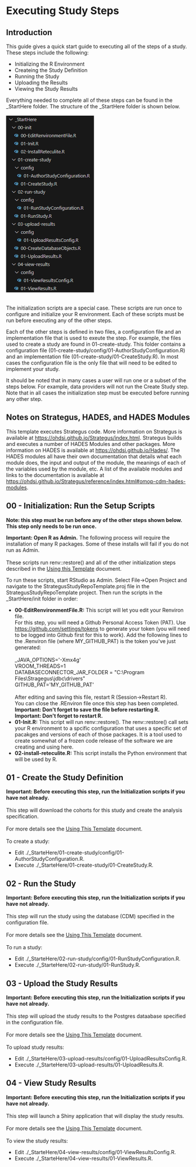 Executing Study Steps
=================
## Introduction

This guide gives a quick start guide to executing all of the steps of a study. 
These steps include the following:
<ul>
	<li>
		Initializing the R Environment
	</li>
	<li>
		Createing the Study Definition
	</li>
	<li>
		Running the Study
	</li>
	<li>
		Uploading the Results
	</li>
	<li>
		Viewing the Study Results
	</li>
</ul>

Everything needed to complete all of these steps can be found in the _StartHere folder. 
The structure of the _StartHere folder is shown below. <br/>
<br/>
<img src="./img/file-structure.png" />
<br/><br/>

The initialization scripts are a special case.  These scripts are run once to configure and initialize your R environment. Each of these scripts must be run before executing any of the other steps. 

Each of the other steps is defined in two files, a configuration file and an implementation file that is used to exeute the step. For example, the files used to create a study are found in 01-create-study. This folder contains a configuration file (01-create-study/config/01-AuthorStudyConfiguration.R) and an implementation file (01-create-study/01-CreateStudy.R). In most cases the configuration file is the only file that will need to be edited to implement your study. 

It should be noted that in many cases a user will run one or a subset of the steps below. For example, data providers will not run the Create Study step. Note that in all cases the initialization step must be executed before running any other step. 

## Notes on Strategus, HADES, and HADES Modules
This template executes Strategus code.  More information on Strategus is available at https://ohdsi.github.io/Strategus/index.html.  Strategus builds and executes a number of HADES Modules and other packages. More information on HADES is available at https://ohdsi.github.io/Hades/.  The HADES modules all have their own documentation that details what each module does, the input and output of the module, the meanings of each of the variables used by the module, etc.  A list of the available modules and links to the documentation is available at https://ohdsi.github.io/Strategus/reference/index.html#omop-cdm-hades-modules.

## 00 - Initialization: Run the Setup Scripts
<b>Note: this step must be run before any of the other steps shown below. This step only needs to be run once. </b>
<br/>

<b>Important: Open R as Admin.</b> The following process will require the installation of many R packages.  Some of these installs will fail if you do not run as Admin.<br/><br/>
These scripts run renv::restore() and all of the other initialization steps described in the <a href="https://github.com/ohdsi-studies/StrategusStudyRepoTemplate/blob/main/template_docs/UsingThisTemplate.md">Using this Template</a> document. 

To run these scripts, start RStudio as Admin. Select File->Open Project and navigate to the StrategusStudyRepoTemplate.proj file in the StrategusStudyRepoTemplate project. Then run the scripts in the \_StartHere/init folder in order:
<ul>
	<li>
		<b>00-EditRenvironmentFile.R:</b> This script will let you edit your Renviron file. <br/>
		For this step, you will need a Github Personal Access Token (PAT). 
		Use <a href="https://github.com/settings/tokens">https://github.com/settings/tokens</a> to generate your token (you will need to be logged into Github first for this to work). 
		Add the following lines to the .Renviron file (where MY_GITHUB_PAT) is the token you've just generated: <br/>
		<br/>
		_JAVA_OPTIONS='-Xmx4g'<br/>
    VROOM_THREADS=1<br/>
		DATABASECONNECTOR_JAR_FOLDER = "C:\Program Files\Stragegus\jdbc\drivers"<br/>
		GITHUB_PAT='MY_GITHUB_PAT'<br/>
		<br/>
		After editing and saving this file, restart R (Session->Restart R).<br/>
		You can close the .REnviron file once this step has been completed.  <br/>
		<b>Important: Don't forget to save the file before restarting R.</b><br/>
		<b>Important: Don't forget to restart R.</b><br/>
	</li>
	<li>
		<b>01-Init.R:</b> This script will run renv::restore(). The renv::restore() call sets your R environment to a spcific configuration that uses a specific set of pacakges and versions of each of those packages.  It is a tool used to create somewhat of a frozen code release of the software we are creating and using here.  
	</li>
	<li>
		<b>02-install-reteculite.R:</b> This script installs the Python environment that will be used by R. 
	</li>
</ul>

## 01 - Create the Study Definition
<b>Important: Before executing this step, run the Initialization scripts if you have not already.</b>
<br/><br/>
This step will download the cohorts for this study and create the analysis specification.<br/>
<br/>
For more details see the <a href="../UsingThisTemplate.md">Using This Template</a> document. <br/>
<br/>
To create a study:
<ul>
	<li>
		Edit ./_StarteHere/01-create-study/config/01-AuthorStudyConfiguration.R. 
	</li>
	<li>
		Execute ./_StarteHere/01-create-study/01-CreateStudy.R.
	</li>
</ul>

## 02 - Run the Study 
<b>Important: Before executing this step, run the Initialization scripts if you have not already.</b>
<br/><br/>
This step will run the study using the database (CDM) specified in the configuration file.<br/>
<br/>
For more details see the <a href="../UsingThisTemplate.md">Using This Template</a> document. <br/>
<br/>
To run a study:
<ul>
	<li>
		Edit ./_StarteHere/02-run-study/config/01-RunStudyConfiguration.R. 
	</li>
	<li>
		Execute ./_StarteHere/02-run-study/01-RunStudy.R.
	</li>
</ul>

## 03 - Upload the Study Results 
<b>Important: Before executing this step, run the Initialization scripts if you have not already.</b>
<br/><br/>
This step will upload the study results to the Postgres dataabase specified in the configuration file.<br/>
<br/>
For more details see the <a href="../UsingThisTemplate.md">Using This Template</a> document. <br/>
<br/>
To upload study results:
<ul>
	<li>
		Edit ./_StarteHere/03-upload-results/config/01-UploadResultsConfig.R. 
	</li>
	<li>
		Execute ./_StarteHere/03-upload-results/01-UploadResults.R.
	</li>
</ul>

## 04 - View Study Results 
<b>Important: Before executing this step, run the Initialization scripts if you have not already.</b>
<br/><br/>
This step will launch a Shiny application that will display the study results.<br/>
<br/>
For more details see the <a href="../UsingThisTemplate.md">Using This Template</a> document. <br/>
<br/>
To view the study results:
<ul>
	<li>
		Edit ./_StarteHere/04-view-results/config/01-ViewResultsConfig.R. 
	</li>
	<li>
		Execute ./_StarteHere/04-view-results/01-ViewResults.R.
	</li>
</ul>


